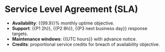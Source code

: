 # Service Level Agreement (SLA)

- **Availability**: {{99.9}}% monthly uptime objective.
- **Support**: {{P1 2h}}, {{P2 8h}}, {{P3 next business day}} response targets.
- **Maintenance windows**: {{UTC hours}} with advance notice.
- **Credits**: proportional service credits for breach of availability objective.
